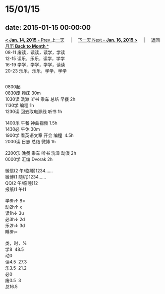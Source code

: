 # 15/01/15

date: 2015-01-15 00:00:00
---
[**< Jan. 14, 2015** - Prev 上一天](/lifelogs/2015/01/d14.html) &nbsp; &nbsp; | &nbsp; &nbsp; [下一天 Next - **Jan. 16, 2015 >**](/lifelogs/2015/01/d16.html) &nbsp; &nbsp; |  &nbsp; &nbsp; [返回月历 **Back to Month ^**](/lifelogs/2015/01/index.html)
<br/>08-11 废读，读读，读学，学读<br/>12-15 读乐，乐乐，读学，学学<br/>16-19 学学，学学，学学，读读<br/>20-23 乐乐，乐乐，学学，学学<div><br/></div>0800起<br/>0830废 赖床 30m<br/>1030读 洗漱 听书 乘车 总结 早餐 2h<br/>1130学 编程 1h<br/>1230读 回去取电源线 听书 1h<div><br/></div>1400乐 午餐 神曲视频 1.5h<br/>1430必 午休 30m<br/>1900学 看英语文章 开会 编程  4.5h<br/>2000读 日志 总结 微博 1h<div><br/></div>2200乐 晚餐 乘车 听书 洗澡 动漫 2h<div>0000学 汇编 Dvorak 2h</div><div><br/></div>微信(2 午/临睡)1234……<br/>微博(1 随机)1234……<br/>QQ(2 午/临睡)12<br/>报纸(1 午)1<div><br/></div>学6h↑ 8=<br/>动2h↑ x<br/>读1h↓ 3u<br/>必3h↓ 2d<br/>乐2h↓ 3d<br/>睡8h=<div><br/></div>类，时，%<br/>学8  48.5<br/>动0<br/>读4.5  27.3<br/>乐3.5  21.2<br/>必0<br/>废0.5  3<br/>总16.5</div>
